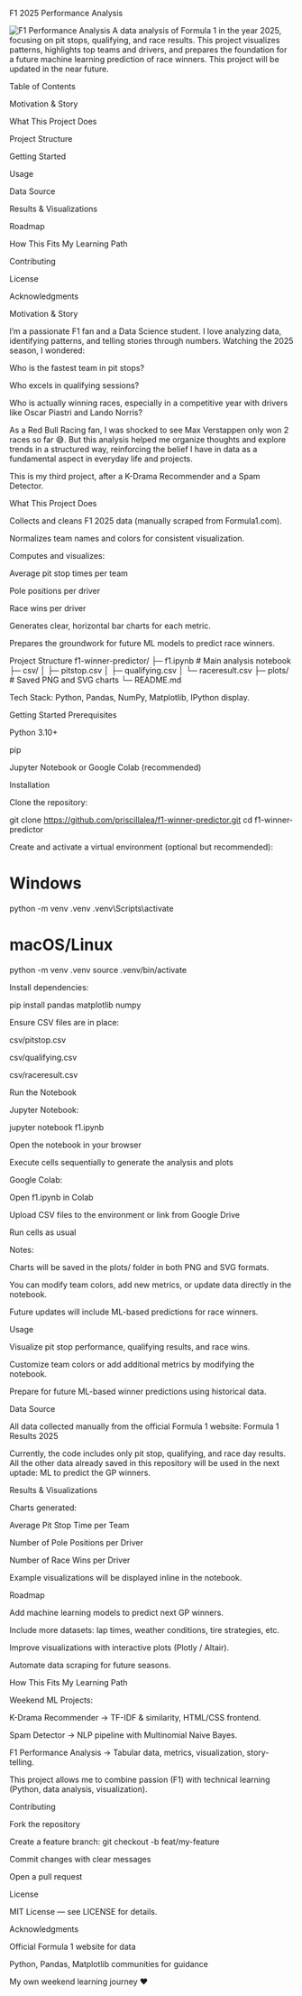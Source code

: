 F1 2025 Performance Analysis
<!-- Hero Image / Capa -->
![F1 Performance Analysis]([plots/f1_cover.png](https://images.pexels.com/photos/29406740/pexels-photo-29406740.jpeg))
A data analysis of Formula 1 in the year 2025, focusing on pit stops, qualifying, and race results. This project visualizes patterns, highlights top teams and drivers, and prepares the foundation for a future machine learning prediction of race winners. This project will be updated in the near future.

Table of Contents

Motivation & Story

What This Project Does

Project Structure

Getting Started

Usage

Data Source

Results & Visualizations

Roadmap

How This Fits My Learning Path

Contributing

License

Acknowledgments

Motivation & Story

I’m a passionate F1 fan and a Data Science student. I love analyzing data, identifying patterns, and telling stories through numbers. Watching the 2025 season, I wondered:

Who is the fastest team in pit stops?

Who excels in qualifying sessions?

Who is actually winning races, especially in a competitive year with drivers like Oscar Piastri and Lando Norris?

As a Red Bull Racing fan, I was shocked to see Max Verstappen only won 2 races so far 😅. But this analysis helped me organize thoughts and explore trends in a structured way, reinforcing the belief I have in data as a fundamental aspect in everyday life and projects.

This is my third project, after a K-Drama Recommender and a Spam Detector.

What This Project Does

Collects and cleans F1 2025 data (manually scraped from Formula1.com).

Normalizes team names and colors for consistent visualization.

Computes and visualizes:

Average pit stop times per team

Pole positions per driver

Race wins per driver

Generates clear, horizontal bar charts for each metric.

Prepares the groundwork for future ML models to predict race winners.

Project Structure
f1-winner-predictor/
├─ f1.ipynb                  # Main analysis notebook
├─ csv/
│  ├─ pitstop.csv
│  ├─ qualifying.csv
│  └─ raceresult.csv
├─ plots/                    # Saved PNG and SVG charts
└─ README.md


Tech Stack: Python, Pandas, NumPy, Matplotlib, IPython display.

Getting Started
Prerequisites

Python 3.10+

pip

Jupyter Notebook or Google Colab (recommended)

Installation

Clone the repository:

git clone https://github.com/priscillalea/f1-winner-predictor.git
cd f1-winner-predictor


Create and activate a virtual environment (optional but recommended):

# Windows
python -m venv .venv
.venv\Scripts\activate

# macOS/Linux
python -m venv .venv
source .venv/bin/activate


Install dependencies:

pip install pandas matplotlib numpy


Ensure CSV files are in place:

csv/pitstop.csv

csv/qualifying.csv

csv/raceresult.csv

Run the Notebook

Jupyter Notebook:

jupyter notebook f1.ipynb


Open the notebook in your browser

Execute cells sequentially to generate the analysis and plots

Google Colab:

Open f1.ipynb
 in Colab

Upload CSV files to the environment or link from Google Drive

Run cells as usual

Notes:

Charts will be saved in the plots/ folder in both PNG and SVG formats.

You can modify team colors, add new metrics, or update data directly in the notebook.

Future updates will include ML-based predictions for race winners.

Usage

Visualize pit stop performance, qualifying results, and race wins.

Customize team colors or add additional metrics by modifying the notebook.

Prepare for future ML-based winner predictions using historical data.

Data Source

All data collected manually from the official Formula 1 website:
Formula 1 Results 2025

Currently, the code includes only pit stop, qualifying, and race day results. All the other data already saved in this repository will be used in the next uptade: ML to predict the GP winners.

Results & Visualizations

Charts generated:

Average Pit Stop Time per Team

Number of Pole Positions per Driver

Number of Race Wins per Driver

Example visualizations will be displayed inline in the notebook.

Roadmap

Add machine learning models to predict next GP winners.

Include more datasets: lap times, weather conditions, tire strategies, etc.

Improve visualizations with interactive plots (Plotly / Altair).

Automate data scraping for future seasons.

How This Fits My Learning Path

Weekend ML Projects:

K-Drama Recommender → TF-IDF & similarity, HTML/CSS frontend.

Spam Detector → NLP pipeline with Multinomial Naive Bayes.

F1 Performance Analysis → Tabular data, metrics, visualization, story-telling.

This project allows me to combine passion (F1) with technical learning (Python, data analysis, visualization).

Contributing

Fork the repository

Create a feature branch: git checkout -b feat/my-feature

Commit changes with clear messages

Open a pull request

License

MIT License — see LICENSE
 for details.

Acknowledgments

Official Formula 1 website for data

Python, Pandas, Matplotlib communities for guidance

My own weekend learning journey ❤️
